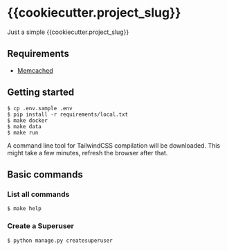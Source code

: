# {{cookiecutter.project_slug}}

Just a simple {{cookiecutter.project_slug}}

## Requirements

* [Memcached](https://memcached.org/)

## Getting started

    $ cp .env.sample .env
    $ pip install -r requirements/local.txt
    $ make docker
    $ make data
    $ make run

A command line tool for TailwindCSS compilation will be downloaded. This might take a few minutes, refresh the browser after that.
## Basic commands

### List all commands

    $ make help

### Create a Superuser

    $ python manage.py createsuperuser
